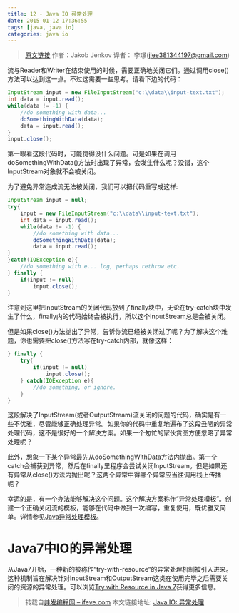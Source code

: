 ```yaml
---
title: 12 - Java IO 异常处理
date: 2015-01-12 17:36:55
tags: [java, java io]
categories: java io
---
```


> [原文链接](http://tutorials.jenkov.com/java-io/io-exception-handling.html) 作者：Jakob Jenkov 译者： 李璟(jlee381344197@gmail.com)

流与Reader和Writer在结束使用的时候，需要正确地关闭它们。通过调用close()方法可以达到这一点。不过这需要一些思考。请看下边的代码：

``` java
InputStream input = new FileInputStream("c:\\data\\input-text.txt");
int data = input.read();
while(data != -1) {
    //do something with data...  
    doSomethingWithData(data);
    data = input.read();
}
input.close();
```

第一眼看这段代码时，可能觉得没什么问题。可是如果在调用doSomethingWithData()方法时出现了异常，会发生什么呢？没错，这个InputStream对象就不会被关闭。

为了避免异常造成流无法被关闭，我们可以把代码重写成这样:

``` java
InputStream input = null;
try{
    input = new FileInputStream("c:\\data\\input-text.txt");
    int data = input.read();
    while(data != -1) {
        //do something with data...
        doSomethingWithData(data);
        data = input.read();
}
}catch(IOException e){
    //do something with e... log, perhaps rethrow etc.
} finally {
    if(input != null)
        input.close();
}
```

注意到这里把InputStream的关闭代码放到了finally块中，无论在try-catch块中发生了什么，finally内的代码始终会被执行，所以这个InputStream总是会被关闭。

但是如果close()方法抛出了异常，告诉你流已经被关闭过了呢？为了解决这个难题，你也需要把close()方法写在try-catch内部，就像这样：

``` java
} finally {
    try{
        if(input != null)
            input.close();
    } catch(IOException e){
        //do something, or ignore.
    }
}
```

这段解决了InputStream(或者OutputStream)流关闭的问题的代码，确实是有一些不优雅，尽管能够正确处理异常。如果你的代码中重复地遍布了这段丑陋的异常处理代码，这不是很好的一个解决方案。如果一个匆忙的家伙贪图方便忽略了异常处理呢？

此外，想象一下某个异常最先从doSomethingWithData方法内抛出。第一个catch会捕获到异常，然后在finally里程序会尝试关闭InputStream。但是如果还有异常从close()方法内抛出呢？这两个异常中得哪个异常应当往调用栈上传播呢？

幸运的是，有一个办法能够解决这个问题。这个解决方案称作“异常处理模板”。创建一个正确关闭流的模板，能够在代码中做到一次编写，重复使用，既优雅又简单。详情参见[Java异常处理模板](http://tutorials.jenkov.com/java-exception-handling/exception-handling-templates.html)。

# Java7中IO的异常处理
从Java7开始，一种新的被称作“try-with-resource”的异常处理机制被引入进来。这种机制旨在解决针对InputStream和OutputStream这类在使用完毕之后需要关闭的资源的异常处理。可以浏览[Try with Resource in Java 7](http://tutorials.jenkov.com/java-exception-handling/try-with-resources.html)获得更多信息。

> 转载自[并发编程网 – ifeve.com](http://ifeve.com/) 本文链接地址: [Java IO: 异常处理](http://ifeve.com/java-io-exception/)